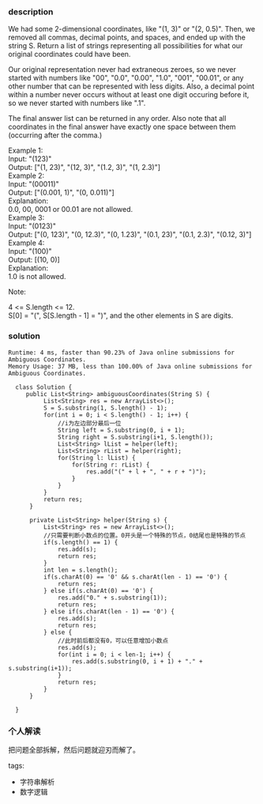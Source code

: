 ### description    
  We had some 2-dimensional coordinates, like "(1, 3)" or "(2, 0.5)".  Then, we removed all commas, decimal points, and spaces, and ended up with the string S.  Return a list of strings representing all possibilities for what our original coordinates could have been.  
    
  Our original representation never had extraneous zeroes, so we never started with numbers like "00", "0.0", "0.00", "1.0", "001", "00.01", or any other number that can be represented with less digits.  Also, a decimal point within a number never occurs without at least one digit occuring before it, so we never started with numbers like ".1".  
    
  The final answer list can be returned in any order.  Also note that all coordinates in the final answer have exactly one space between them (occurring after the comma.)  
    
  Example 1:  
  Input: "(123)"  
  Output: ["(1, 23)", "(12, 3)", "(1.2, 3)", "(1, 2.3)"]  
  Example 2:  
  Input: "(00011)"  
  Output:  ["(0.001, 1)", "(0, 0.011)"]  
  Explanation:   
  0.0, 00, 0001 or 00.01 are not allowed.  
  Example 3:  
  Input: "(0123)"  
  Output: ["(0, 123)", "(0, 12.3)", "(0, 1.23)", "(0.1, 23)", "(0.1, 2.3)", "(0.12, 3)"]  
  Example 4:  
  Input: "(100)"  
  Output: [(10, 0)]  
  Explanation:   
  1.0 is not allowed.  
     
    
  Note:  
    
  4 <= S.length <= 12.  
  S[0] = "(", S[S.length - 1] = ")", and the other elements in S are digits.  
### solution    
```    
Runtime: 4 ms, faster than 90.23% of Java online submissions for Ambiguous Coordinates.  
Memory Usage: 37 MB, less than 100.00% of Java online submissions for Ambiguous Coordinates.  
   
  class Solution {  
     public List<String> ambiguousCoordinates(String S) {  
          List<String> res = new ArrayList<>();  
          S = S.substring(1, S.length() - 1);  
          for(int i = 0; i < S.length() - 1; i++) {  
              //i为左边部分最后一位  
              String left = S.substring(0, i + 1);  
              String right = S.substring(i+1, S.length());  
              List<String> lList = helper(left);  
              List<String> rList = helper(right);  
              for(String l: lList) {  
                  for(String r: rList) {  
                      res.add("(" + l + ", " + r + ")");  
                  }  
              }  
          }  
          return res;  
      }  
    
      private List<String> helper(String s) {  
          List<String> res = new ArrayList<>();  
          //只需要判断小数点的位置。0开头是一个特殊的节点，0结尾也是特殊的节点  
          if(s.length() == 1) {  
              res.add(s);  
              return res;  
          }  
          int len = s.length();  
          if(s.charAt(0) == '0' && s.charAt(len - 1) == '0') {  
              return res;  
          } else if(s.charAt(0) == '0') {  
              res.add("0." + s.substring(1));  
              return res;  
          } else if(s.charAt(len - 1) == '0') {  
              res.add(s);  
              return res;  
          } else {  
              //此时前后都没有0，可以任意增加小数点  
              res.add(s);  
              for(int i = 0; i < len-1; i++) {  
                  res.add(s.substring(0, i + 1) + "." + s.substring(i+1));  
              }  
              return res;  
          }  
      }  
    
  }  
```    
    
### 个人解读    
  把问题全部拆解，然后问题就迎刃而解了。  
    
tags:    
  -  字符串解析  
  -  数字逻辑  
